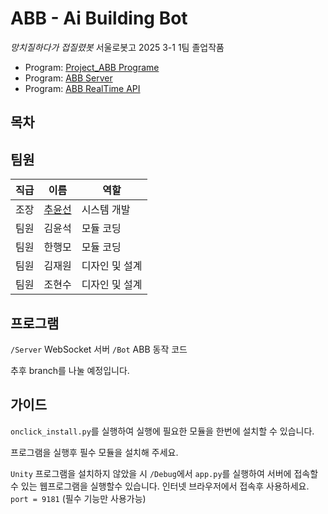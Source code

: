 # ABB - Ai Building Bot
*망치질하다가 접질렸봇*
서울로봇고 2025 3-1 1팀 졸업작품

- Program: [Project_ABB Programe](https://github.com/seon0313/Project_ABB_Program)
- Program: [ABB Server](https://github.com/seon0313/ABB_Server)
- Program: [ABB RealTime API](https://github.com/seon0313/ABB_RealTime_AI)

## 목차

## 팀원

|직급|이름|역할|
|---|---|---|
|조장|[추윤선](https://github.com/seon0313)|시스템 개발|
|팀원|김윤석|모듈 코딩|
|팀원|한행모|모듈 코딩|
|팀원|김재원|디자인 및 설계|
|팀원|조현수|디자인 및 설계|

## 프로그램

`/Server` WebSocket 서버
`/Bot` ABB 동작 코드

추후 branch를 나눌 예정입니다.


## 가이드

`onclick_install.py`를 실행하여 실행에 필요한 모듈을 한번에 설치할 수 있습니다.

프로그램을 실행후 필수 모듈을 설치해 주세요.

`Unity` 프로그램을 설치하지 않았을 시 `/Debug`에서 `app.py`를 실행하여 서버에 접속할수 있는 웹프로그램을 실행할수 있습니다. 인터넷 브라우저에서 접속후 사용하세요. `port = 9181`
(필수 기능만 사용가능)